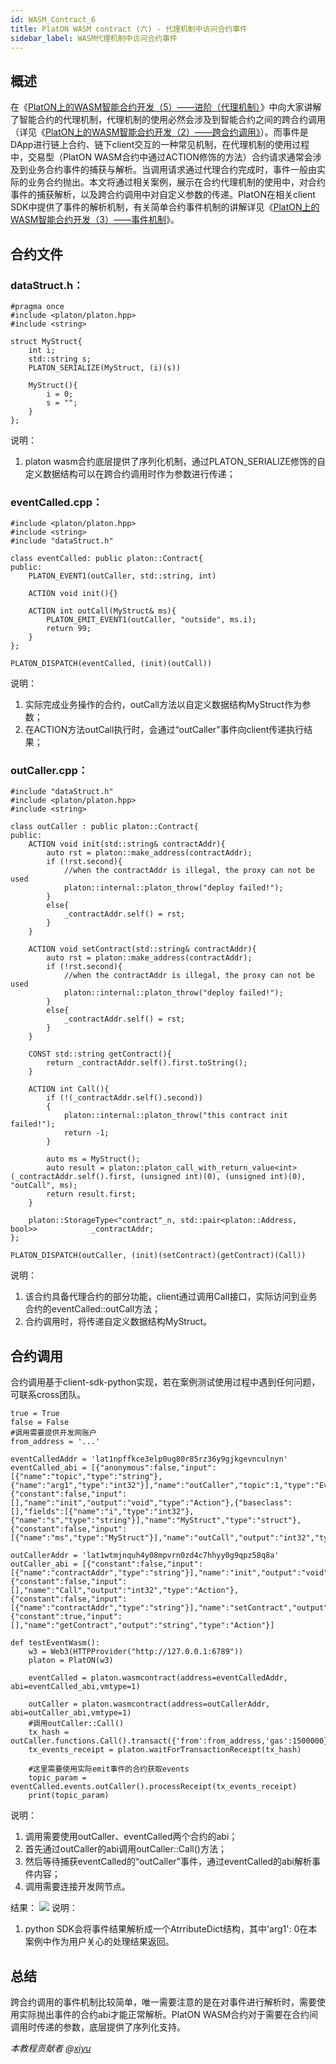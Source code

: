 ```yaml
---
id: WASM_Contract_6
title: PlatON WASM contract (六) - 代理机制中访问合约事件
sidebar_label: WASM代理机制中访问合约事件
---
```


## 概述
在《[PlatON上的WASM智能合约开发（5）——进阶（代理机制）](https://forum.latticex.foundation/t/topic/5116)》中向大家讲解了智能合约的代理机制，代理机制的使用必然会涉及到智能合约之间的跨合约调用（详见《[PlatON上的WASM智能合约开发（2）——跨合约调用》](https://forum.latticex.foundation/t/topic/4850)）。而事件是DApp进行链上合约、链下client交互的一种常见机制，在代理机制的使用过程中，交易型（PlatON WASM合约中通过ACTION修饰的方法）合约请求通常会涉及到业务合约事件的捕获与解析。当调用请求通过代理合约完成时，事件一般由实际的业务合约抛出。本文将通过相关案例，展示在合约代理机制的使用中，对合约事件的捕获解析，以及跨合约调用中对自定义参数的传递。PlatON在相关client SDK中提供了事件的解析机制，有关简单合约事件机制的讲解详见《[PlatON上的WASM智能合约开发（3）——事件机制](https://forum.latticex.foundation/t/topic/4852)》。


## 合约文件
### dataStruct.h：
```
#pragma once
#include <platon/platon.hpp>
#include <string>

struct MyStruct{
    int i;
    std::string s;
    PLATON_SERIALIZE(MyStruct, (i)(s))

    MyStruct(){
        i = 0;
        s = "";
    }
};
```
说明：
1. platon wasm合约底层提供了序列化机制，通过PLATON_SERIALIZE修饰的自定义数据结构可以在跨合约调用时作为参数进行传递；

### eventCalled.cpp：
```
#include <platon/platon.hpp>
#include <string>
#include "dataStruct.h"

class eventCalled: public platon::Contract{
public:
    PLATON_EVENT1(outCaller, std::string, int)

    ACTION void init(){}

    ACTION int outCall(MyStruct& ms){
        PLATON_EMIT_EVENT1(outCaller, "outside", ms.i);
        return 99;
    }
};

PLATON_DISPATCH(eventCalled, (init)(outCall))
```
说明：
1. 实际完成业务操作的合约，outCall方法以自定义数据结构MyStruct作为参数；
2. 在ACTION方法outCall执行时，会通过“outCaller”事件向client传递执行结果；

### outCaller.cpp：
```
#include "dataStruct.h"
#include <platon/platon.hpp>
#include <string>

class outCaller : public platon::Contract{
public:
    ACTION void init(std::string& contractAddr){
        auto rst = platon::make_address(contractAddr);
        if (!rst.second){
            //when the contractAddr is illegal, the proxy can not be used
            platon::internal::platon_throw("deploy failed!");
        }
        else{
            _contractAddr.self() = rst;
        }
    }

    ACTION void setContract(std::string& contractAddr){
        auto rst = platon::make_address(contractAddr);
        if (!rst.second){
            //when the contractAddr is illegal, the proxy can not be used
            platon::internal::platon_throw("deploy failed!");
        }
        else{
            _contractAddr.self() = rst;
        }
    }

    CONST std::string getContract(){
        return _contractAddr.self().first.toString();
    }

    ACTION int Call(){
        if (!(_contractAddr.self().second))
        {
            platon::internal::platon_throw("this contract init failed!");
            return -1;
        }

        auto ms = MyStruct();
        auto result = platon::platon_call_with_return_value<int>(_contractAddr.self().first, (unsigned int)(0), (unsigned int)(0), "outCall", ms);
        return result.first;
    }

    platon::StorageType<"contract"_n, std::pair<platon::Address, bool>>            _contractAddr;
};

PLATON_DISPATCH(outCaller, (init)(setContract)(getContract)(Call))
```
说明：
1. 该合约具备代理合约的部分功能，client通过调用Call接口，实际访问到业务合约的eventCalled::outCall方法；
2. 合约调用时，将传递自定义数据结构MyStruct。

## 合约调用
合约调用基于client-sdk-python实现，若在案例测试使用过程中遇到任何问题，可联系cross团队。

```
true = True
false = False
#调用需要提供开发网账户
from_address = '...'

eventCalledAddr = 'lat1npffkce3elp0ug80r85rz36y9gjkgevnculnyn'
eventCalled_abi = [{"anonymous":false,"input":[{"name":"topic","type":"string"},{"name":"arg1","type":"int32"}],"name":"outCaller","topic":1,"type":"Event"},{"constant":false,"input":[],"name":"init","output":"void","type":"Action"},{"baseclass":[],"fields":[{"name":"i","type":"int32"},{"name":"s","type":"string"}],"name":"MyStruct","type":"struct"},{"constant":false,"input":[{"name":"ms","type":"MyStruct"}],"name":"outCall","output":"int32","type":"Action"}]

outCallerAddr = 'lat1wtmjnquh4y08mpvrn0zd4c7hhyy0g9qpz58q8a'
outCaller_abi = [{"constant":false,"input":[{"name":"contractAddr","type":"string"}],"name":"init","output":"void","type":"Action"},{"constant":false,"input":[],"name":"Call","output":"int32","type":"Action"},{"constant":false,"input":[{"name":"contractAddr","type":"string"}],"name":"setContract","output":"void","type":"Action"},{"constant":true,"input":[],"name":"getContract","output":"string","type":"Action"}]

def testEventWasm():
    w3 = Web3(HTTPProvider("http://127.0.0.1:6789"))
    platon = PlatON(w3)

    eventCalled = platon.wasmcontract(address=eventCalledAddr, abi=eventCalled_abi,vmtype=1)

    outCaller = platon.wasmcontract(address=outCallerAddr, abi=outCaller_abi,vmtype=1)
    #调用outCaller::Call()
    tx_hash = outCaller.functions.Call().transact({'from':from_address,'gas':1500000})
    tx_events_receipt = platon.waitForTransactionReceipt(tx_hash)

    #这里需要使用实际emit事件的合约获取events
    topic_param = eventCalled.events.outCaller().processReceipt(tx_events_receipt)
    print(topic_param)
```
说明：
1. 调用需要使用outCaller、eventCalled两个合约的abi；
2. 首先通过outCaller的abi调用outCaller::Call()方法；
3. 然后等待捕获eventCalled的“outCaller”事件，通过eventCalled的abi解析事件内容；
4. 调用需要连接开发网节点。

结果：
![](/img/zh-CN/WasmTutorials.assets/6-1.png)
说明：
1. python SDK会将事件结果解析成一个AtrributeDict结构，其中'arg1': 0在本案例中作为用户关心的处理结果返回。

## 总结
跨合约调用的事件机制比较简单，唯一需要注意的是在对事件进行解析时，需要使用实际抛出事件的合约abi才能正常解析。PlatON WASM合约对于需要在合约间调用时传递的参数，底层提供了序列化支持。

*本教程贡献者 @[xiyu](https://github.com/xiyu1984)*
